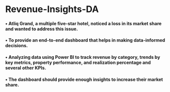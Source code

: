 # Revenue-Insights-DA

#### • Atliq Grand, a multiple five-star hotel, noticed a loss in its market share and wanted to address this issue.
#### • To provide an end-to-end dashboard that helps in making data-informed decisions.
#### • Analyzing data using Power BI to track revenue by category, trends by key metrics, property performance, and realization percentage and several other KPIs.
#### • The dashboard should provide enough insights to increase their market share.

